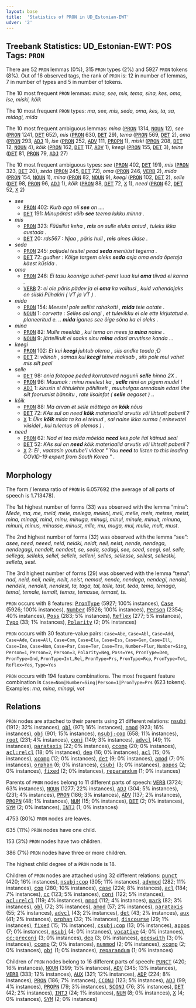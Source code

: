 ```yaml
---
layout: base
title:  'Statistics of PRON in UD_Estonian-EWT'
udver: '2'
---
```


## Treebank Statistics: UD_Estonian-EWT: POS Tags: `PRON`

There are 52 `PRON` lemmas (0%), 315 `PRON` types (2%) and 5927 `PRON` tokens (8%).
Out of 16 observed tags, the rank of `PRON` is: 12 in number of lemmas, 7 in number of types and 5 in number of tokens.

The 10 most frequent `PRON` lemmas: <em>mina, see, mis, tema, sina, kes, oma, ise, miski, kõik</em>

The 10 most frequent `PRON` types:  <em>ma, see, mis, seda, oma, kes, ta, sa, midagi, mida</em>

The 10 most frequent ambiguous lemmas: <em>mina</em> (<tt><a href="et_ewt-pos-PRON.html">PRON</a></tt> 1314, <tt><a href="et_ewt-pos-NOUN.html">NOUN</a></tt> 12), <em>see</em> (<tt><a href="et_ewt-pos-PRON.html">PRON</a></tt> 1241, <tt><a href="et_ewt-pos-DET.html">DET</a></tt> 652), <em>mis</em> (<tt><a href="et_ewt-pos-PRON.html">PRON</a></tt> 630, <tt><a href="et_ewt-pos-DET.html">DET</a></tt> 29), <em>tema</em> (<tt><a href="et_ewt-pos-PRON.html">PRON</a></tt> 569, <tt><a href="et_ewt-pos-DET.html">DET</a></tt> 2), <em>oma</em> (<tt><a href="et_ewt-pos-PRON.html">PRON</a></tt> 293, <tt><a href="et_ewt-pos-ADJ.html">ADJ</a></tt> 1), <em>ise</em> (<tt><a href="et_ewt-pos-PRON.html">PRON</a></tt> 252, <tt><a href="et_ewt-pos-ADV.html">ADV</a></tt> 111, <tt><a href="et_ewt-pos-PROPN.html">PROPN</a></tt> 1), <em>miski</em> (<tt><a href="et_ewt-pos-PRON.html">PRON</a></tt> 208, <tt><a href="et_ewt-pos-DET.html">DET</a></tt> 12, <tt><a href="et_ewt-pos-NOUN.html">NOUN</a></tt> 4), <em>kõik</em> (<tt><a href="et_ewt-pos-PRON.html">PRON</a></tt> 162, <tt><a href="et_ewt-pos-DET.html">DET</a></tt> 117, <tt><a href="et_ewt-pos-ADV.html">ADV</a></tt> 1), <em>keegi</em> (<tt><a href="et_ewt-pos-PRON.html">PRON</a></tt> 155, <tt><a href="et_ewt-pos-DET.html">DET</a></tt> 3), <em>teine</em> (<tt><a href="et_ewt-pos-DET.html">DET</a></tt> 81, <tt><a href="et_ewt-pos-PRON.html">PRON</a></tt> 79, <tt><a href="et_ewt-pos-ADJ.html">ADJ</a></tt> 27)

The 10 most frequent ambiguous types:  <em>see</em> (<tt><a href="et_ewt-pos-PRON.html">PRON</a></tt> 402, <tt><a href="et_ewt-pos-DET.html">DET</a></tt> 191), <em>mis</em> (<tt><a href="et_ewt-pos-PRON.html">PRON</a></tt> 323, <tt><a href="et_ewt-pos-DET.html">DET</a></tt> 20), <em>seda</em> (<tt><a href="et_ewt-pos-PRON.html">PRON</a></tt> 245, <tt><a href="et_ewt-pos-DET.html">DET</a></tt> 72), <em>oma</em> (<tt><a href="et_ewt-pos-PRON.html">PRON</a></tt> 246, <tt><a href="et_ewt-pos-VERB.html">VERB</a></tt> 2), <em>mida</em> (<tt><a href="et_ewt-pos-PRON.html">PRON</a></tt> 154, <tt><a href="et_ewt-pos-NOUN.html">NOUN</a></tt> 1), <em>mina</em> (<tt><a href="et_ewt-pos-PRON.html">PRON</a></tt> 82, <tt><a href="et_ewt-pos-NOUN.html">NOUN</a></tt> 9), <em>keegi</em> (<tt><a href="et_ewt-pos-PRON.html">PRON</a></tt> 102, <tt><a href="et_ewt-pos-DET.html">DET</a></tt> 2), <em>selle</em> (<tt><a href="et_ewt-pos-DET.html">DET</a></tt> 98, <tt><a href="et_ewt-pos-PRON.html">PRON</a></tt> 96, <tt><a href="et_ewt-pos-ADJ.html">ADJ</a></tt> 1), <em>kõik</em> (<tt><a href="et_ewt-pos-PRON.html">PRON</a></tt> 88, <tt><a href="et_ewt-pos-DET.html">DET</a></tt> 72, <tt><a href="et_ewt-pos-X.html">X</a></tt> 1), <em>need</em> (<tt><a href="et_ewt-pos-PRON.html">PRON</a></tt> 62, <tt><a href="et_ewt-pos-DET.html">DET</a></tt> 52, <tt><a href="et_ewt-pos-X.html">X</a></tt> 2)


* <em>see</em>
  * <tt><a href="et_ewt-pos-PRON.html">PRON</a></tt> 402: <em>Kurb aga nii <b>see</b> on ....</em>
  * <tt><a href="et_ewt-pos-DET.html">DET</a></tt> 191: <em>Minupärast võib <b>see</b> teema lukku minna .</em>
* <em>mis</em>
  * <tt><a href="et_ewt-pos-PRON.html">PRON</a></tt> 323: <em>Füüsilist keha , <b>mis</b> on sulle eluks antud , tuleks ikka austada .</em>
  * <tt><a href="et_ewt-pos-DET.html">DET</a></tt> 20: <em>rds567 : Njaa , päris hull , <b>mis</b> aines üldse .</em>
* <em>seda</em>
  * <tt><a href="et_ewt-pos-PRON.html">PRON</a></tt> 245: <em>paljudel tesitel pead <b>seda</b> menüüst tegema .</em>
  * <tt><a href="et_ewt-pos-DET.html">DET</a></tt> 72: <em>gudher : Kõige targem oleks <b>seda</b> asja oma enda õpetaja käest küsida .</em>
* <em>oma</em>
  * <tt><a href="et_ewt-pos-PRON.html">PRON</a></tt> 246: <em>Ei tasu koonriga suhet-peret luua kui <b>oma</b> tiivad ei kanna .</em>
  * <tt><a href="et_ewt-pos-VERB.html">VERB</a></tt> 2: <em>ei ole päris pädev ja ei <b>oma</b> ka volitusi , kuid vahendajaks on siiski Pühakiri ( VT ja VT ) .</em>
* <em>mida</em>
  * <tt><a href="et_ewt-pos-PRON.html">PRON</a></tt> 154: <em>Meestel pole sellist rahakotti , <b>mida</b> teie ootate .</em>
  * <tt><a href="et_ewt-pos-NOUN.html">NOUN</a></tt> 1: <em>corvette : Selles asi ongi , et tulevikku ei ole ette kirjutatud e. planeeritud e. .. <b>mida</b> iganes see õige sõna ka ei oleks .</em>
* <em>mina</em>
  * <tt><a href="et_ewt-pos-PRON.html">PRON</a></tt> 82: <em>Mulle meeldib , kui tema on mees ja <b>mina</b> naine .</em>
  * <tt><a href="et_ewt-pos-NOUN.html">NOUN</a></tt> 9: <em>järtelikult ei saaks sinu <b>mina</b> edasi arvutisse kanda ...</em>
* <em>keegi</em>
  * <tt><a href="et_ewt-pos-PRON.html">PRON</a></tt> 102: <em>Et kui <b>keegi</b> juhtub olema , siis andke teada ;D</em>
  * <tt><a href="et_ewt-pos-DET.html">DET</a></tt> 2: <em>võinoh , samas kui <b>keegi</b> teine maksab , siis pole mul vahet mis silt peal</em>
* <em>selle</em>
  * <tt><a href="et_ewt-pos-DET.html">DET</a></tt> 98: <em>onia fotopoe peded korrutavad nagunii <b>selle</b> hinna 2X .</em>
  * <tt><a href="et_ewt-pos-PRON.html">PRON</a></tt> 96: <em>Muumak : minu meelest ka , <b>selle</b> nimi on pigem mudel !</em>
  * <tt><a href="et_ewt-pos-ADJ.html">ADJ</a></tt> 1: <em>kirusin sl õhtulehte põhiliselt , muuhulgas arendasin edasi ühe siit foorumist bännitu , rate lisainfot ( <b>selle</b> aegaset ) ..</em>
* <em>kõik</em>
  * <tt><a href="et_ewt-pos-PRON.html">PRON</a></tt> 88: <em>Ma arvan et selle mõttega on <b>kõik</b> nõus</em>
  * <tt><a href="et_ewt-pos-DET.html">DET</a></tt> 72: <em>KAs sul on need <b>kõik</b> materiaalid arvutis või lihtsalt paberil ?</em>
  * <tt><a href="et_ewt-pos-X.html">X</a></tt> 1: <em>Üks <b>kõik</b> mida ta ka ei teinud , sai naine ikka surma ( erinevatel viisidel , kui tulemus oli olemas ) .</em>
* <em>need</em>
  * <tt><a href="et_ewt-pos-PRON.html">PRON</a></tt> 62: <em>Nad ei tea mida mõelda <b>need</b> kes pole iial käinud seal</em>
  * <tt><a href="et_ewt-pos-DET.html">DET</a></tt> 52: <em>KAs sul on <b>need</b> kõik materiaalid arvutis või lihtsalt paberil ?</em>
  * <tt><a href="et_ewt-pos-X.html">X</a></tt> 2: <em>Ei , vaatasin youtube'i videot " You <b>need</b> to listen to this leading COVID-19 expert from South Korea " .</em>

## Morphology

The form / lemma ratio of `PRON` is 6.057692 (the average of all parts of speech is 1.713478).

The 1st highest number of forms (33) was observed with the lemma “mina”: <em>Mede, ma, me, meid, meie, meiega, meieni, meil, meile, meis, meisse, meist, mina, minagi, mind, minu, minuga, minugi, minul, minule, minult, minuna, minuni, minus, minusse, minust, mlle, mu, muga, mul, mulle, mult, must</em>.

The 2nd highest number of forms (32) was observed with the lemma “see”: <em>asee, need, neeed, neid, neidki, neidt, neil, neist, nende, nendega, nendegagi, nendelt, nendest, se, seda, sedagi, see, seed, seegi, sel, selle, sellega, selleks, sellel, sellele, selleni, selles, sellesse, sellest, sellestki, selleta, sest</em>.

The 3rd highest number of forms (29) was observed with the lemma “tema”: <em>nad, neid, neil, neile, neilt, neist, nemad, nende, nendega, nendegi, nendel, nendele, nendelt, nendest, ta, taga, tal, talle, tast, teda, tema, temaga, temal, temale, temalt, temas, temasse, temast, ts</em>.

`PRON` occurs with 8 features: <tt><a href="et_ewt-feat-PronType.html">PronType</a></tt> (5927; 100% instances), <tt><a href="et_ewt-feat-Case.html">Case</a></tt> (5926; 100% instances), <tt><a href="et_ewt-feat-Number.html">Number</a></tt> (5926; 100% instances), <tt><a href="et_ewt-feat-Person.html">Person</a></tt> (2354; 40% instances), <tt><a href="et_ewt-feat-Poss.html">Poss</a></tt> (283; 5% instances), <tt><a href="et_ewt-feat-Reflex.html">Reflex</a></tt> (277; 5% instances), <tt><a href="et_ewt-feat-Typo.html">Typo</a></tt> (33; 1% instances), <tt><a href="et_ewt-feat-Polarity.html">Polarity</a></tt> (2; 0% instances)

`PRON` occurs with 30 feature-value pairs: `Case=Abe`, `Case=Abl`, `Case=Add`, `Case=Ade`, `Case=All`, `Case=Com`, `Case=Ela`, `Case=Ess`, `Case=Gen`, `Case=Ill`, `Case=Ine`, `Case=Nom`, `Case=Par`, `Case=Ter`, `Case=Tra`, `Number=Plur`, `Number=Sing`, `Person=1`, `Person=2`, `Person=3`, `Polarity=Neg`, `Poss=Yes`, `PronType=Dem`, `PronType=Ind`, `PronType=Int,Rel`, `PronType=Prs`, `PronType=Rcp`, `PronType=Tot`, `Reflex=Yes`, `Typo=Yes`

`PRON` occurs with 194 feature combinations.
The most frequent feature combination is `Case=Nom|Number=Sing|Person=1|PronType=Prs` (623 tokens).
Examples: <em>ma, mina, minagi, vot</em>


## Relations

`PRON` nodes are attached to their parents using 21 different relations: <tt><a href="et_ewt-dep-nsubj.html">nsubj</a></tt> (1912; 32% instances), <tt><a href="et_ewt-dep-obl.html">obl</a></tt> (971; 16% instances), <tt><a href="et_ewt-dep-nmod.html">nmod</a></tt> (923; 16% instances), <tt><a href="et_ewt-dep-obj.html">obj</a></tt> (901; 15% instances), <tt><a href="et_ewt-dep-nsubj-cop.html">nsubj:cop</a></tt> (658; 11% instances), <tt><a href="et_ewt-dep-root.html">root</a></tt> (231; 4% instances), <tt><a href="et_ewt-dep-conj.html">conj</a></tt> (149; 3% instances), <tt><a href="et_ewt-dep-advcl.html">advcl</a></tt> (49; 1% instances), <tt><a href="et_ewt-dep-parataxis.html">parataxis</a></tt> (22; 0% instances), <tt><a href="et_ewt-dep-ccomp.html">ccomp</a></tt> (20; 0% instances), <tt><a href="et_ewt-dep-acl-relcl.html">acl:relcl</a></tt> (18; 0% instances), <tt><a href="et_ewt-dep-dep.html">dep</a></tt> (16; 0% instances), <tt><a href="et_ewt-dep-acl.html">acl</a></tt> (15; 0% instances), <tt><a href="et_ewt-dep-xcomp.html">xcomp</a></tt> (12; 0% instances), <tt><a href="et_ewt-dep-det.html">det</a></tt> (9; 0% instances), <tt><a href="et_ewt-dep-amod.html">amod</a></tt> (7; 0% instances), <tt><a href="et_ewt-dep-orphan.html">orphan</a></tt> (6; 0% instances), <tt><a href="et_ewt-dep-csubj.html">csubj</a></tt> (3; 0% instances), <tt><a href="et_ewt-dep-appos.html">appos</a></tt> (2; 0% instances), <tt><a href="et_ewt-dep-fixed.html">fixed</a></tt> (2; 0% instances), <tt><a href="et_ewt-dep-reparandum.html">reparandum</a></tt> (1; 0% instances)

Parents of `PRON` nodes belong to 11 different parts of speech: <tt><a href="et_ewt-pos-VERB.html">VERB</a></tt> (3724; 63% instances), <tt><a href="et_ewt-pos-NOUN.html">NOUN</a></tt> (1277; 22% instances), <tt><a href="et_ewt-pos-ADJ.html">ADJ</a></tt> (304; 5% instances),  (231; 4% instances), <tt><a href="et_ewt-pos-PRON.html">PRON</a></tt> (186; 3% instances), <tt><a href="et_ewt-pos-ADV.html">ADV</a></tt> (137; 2% instances), <tt><a href="et_ewt-pos-PROPN.html">PROPN</a></tt> (48; 1% instances), <tt><a href="et_ewt-pos-NUM.html">NUM</a></tt> (15; 0% instances), <tt><a href="et_ewt-pos-DET.html">DET</a></tt> (2; 0% instances), <tt><a href="et_ewt-pos-SYM.html">SYM</a></tt> (2; 0% instances), <tt><a href="et_ewt-pos-INTJ.html">INTJ</a></tt> (1; 0% instances)

4753 (80%) `PRON` nodes are leaves.

635 (11%) `PRON` nodes have one child.

153 (3%) `PRON` nodes have two children.

386 (7%) `PRON` nodes have three or more children.

The highest child degree of a `PRON` node is 18.

Children of `PRON` nodes are attached using 32 different relations: <tt><a href="et_ewt-dep-punct.html">punct</a></tt> (420; 16% instances), <tt><a href="et_ewt-dep-nsubj-cop.html">nsubj:cop</a></tt> (305; 11% instances), <tt><a href="et_ewt-dep-advmod.html">advmod</a></tt> (282; 11% instances), <tt><a href="et_ewt-dep-cop.html">cop</a></tt> (280; 10% instances), <tt><a href="et_ewt-dep-case.html">case</a></tt> (224; 8% instances), <tt><a href="et_ewt-dep-acl.html">acl</a></tt> (184; 7% instances), <tt><a href="et_ewt-dep-cc.html">cc</a></tt> (123; 5% instances), <tt><a href="et_ewt-dep-conj.html">conj</a></tt> (122; 5% instances), <tt><a href="et_ewt-dep-acl-relcl.html">acl:relcl</a></tt> (119; 4% instances), <tt><a href="et_ewt-dep-nmod.html">nmod</a></tt> (112; 4% instances), <tt><a href="et_ewt-dep-mark.html">mark</a></tt> (82; 3% instances), <tt><a href="et_ewt-dep-obl.html">obl</a></tt> (72; 3% instances), <tt><a href="et_ewt-dep-amod.html">amod</a></tt> (57; 2% instances), <tt><a href="et_ewt-dep-parataxis.html">parataxis</a></tt> (55; 2% instances), <tt><a href="et_ewt-dep-advcl.html">advcl</a></tt> (43; 2% instances), <tt><a href="et_ewt-dep-det.html">det</a></tt> (43; 2% instances), <tt><a href="et_ewt-dep-aux.html">aux</a></tt> (41; 2% instances), <tt><a href="et_ewt-dep-orphan.html">orphan</a></tt> (32; 1% instances), <tt><a href="et_ewt-dep-discourse.html">discourse</a></tt> (29; 1% instances), <tt><a href="et_ewt-dep-fixed.html">fixed</a></tt> (15; 1% instances), <tt><a href="et_ewt-dep-csubj-cop.html">csubj:cop</a></tt> (13; 0% instances), <tt><a href="et_ewt-dep-appos.html">appos</a></tt> (7; 0% instances), <tt><a href="et_ewt-dep-nsubj.html">nsubj</a></tt> (4; 0% instances), <tt><a href="et_ewt-dep-vocative.html">vocative</a></tt> (4; 0% instances), <tt><a href="et_ewt-dep-cc-preconj.html">cc:preconj</a></tt> (3; 0% instances), <tt><a href="et_ewt-dep-dep.html">dep</a></tt> (3; 0% instances), <tt><a href="et_ewt-dep-goeswith.html">goeswith</a></tt> (3; 0% instances), <tt><a href="et_ewt-dep-ccomp.html">ccomp</a></tt> (2; 0% instances), <tt><a href="et_ewt-dep-nummod.html">nummod</a></tt> (2; 0% instances), <tt><a href="et_ewt-dep-xcomp.html">xcomp</a></tt> (2; 0% instances), <tt><a href="et_ewt-dep-obj.html">obj</a></tt> (1; 0% instances), <tt><a href="et_ewt-dep-reparandum.html">reparandum</a></tt> (1; 0% instances)

Children of `PRON` nodes belong to 16 different parts of speech: <tt><a href="et_ewt-pos-PUNCT.html">PUNCT</a></tt> (420; 16% instances), <tt><a href="et_ewt-pos-NOUN.html">NOUN</a></tt> (399; 15% instances), <tt><a href="et_ewt-pos-ADV.html">ADV</a></tt> (345; 13% instances), <tt><a href="et_ewt-pos-VERB.html">VERB</a></tt> (333; 12% instances), <tt><a href="et_ewt-pos-AUX.html">AUX</a></tt> (321; 12% instances), <tt><a href="et_ewt-pos-ADP.html">ADP</a></tt> (224; 8% instances), <tt><a href="et_ewt-pos-PRON.html">PRON</a></tt> (186; 7% instances), <tt><a href="et_ewt-pos-CCONJ.html">CCONJ</a></tt> (123; 5% instances), <tt><a href="et_ewt-pos-ADJ.html">ADJ</a></tt> (99; 4% instances), <tt><a href="et_ewt-pos-PROPN.html">PROPN</a></tt> (79; 3% instances), <tt><a href="et_ewt-pos-SCONJ.html">SCONJ</a></tt> (76; 3% instances), <tt><a href="et_ewt-pos-DET.html">DET</a></tt> (42; 2% instances), <tt><a href="et_ewt-pos-INTJ.html">INTJ</a></tt> (24; 1% instances), <tt><a href="et_ewt-pos-NUM.html">NUM</a></tt> (8; 0% instances), <tt><a href="et_ewt-pos-X.html">X</a></tt> (4; 0% instances), <tt><a href="et_ewt-pos-SYM.html">SYM</a></tt> (2; 0% instances)

